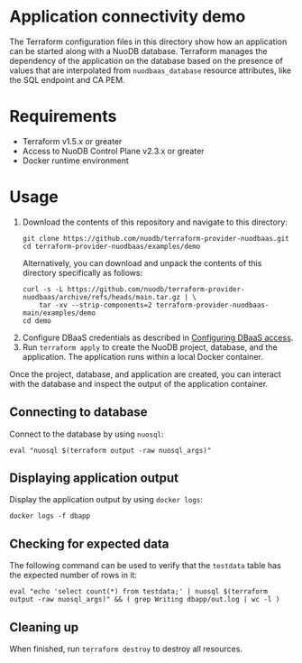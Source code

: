 # Application connectivity demo

The Terraform configuration files in this directory show how an application can be started along with a NuoDB database.
Terraform manages the dependency of the application on the database based on the presence of values that are interpolated from `nuodbaas_database` resource attributes, like the SQL endpoint and CA PEM.

# Requirements

- Terraform v1.5.x or greater
- Access to NuoDB Control Plane v2.3.x or greater
- Docker runtime environment

# Usage

1. Download the contents of this repository and navigate to this directory:
   ```
   git clone https://github.com/nuodb/terraform-provider-nuodbaas.git
   cd terraform-provider-nuodbaas/examples/demo
   ```
   Alternatively, you can download and unpack the contents of this directory specifically as follows:
   ```
   curl -s -L https://github.com/nuodb/terraform-provider-nuodbaas/archive/refs/heads/main.tar.gz | \
       tar -xv --strip-components=2 terraform-provider-nuodbaas-main/examples/demo
   cd demo
   ```
2. Configure DBaaS credentials as described in [Configuring DBaaS access](/README.md#configuring-dbaas-access).
3. Run `terraform apply` to create the NuoDB project, database, and the application.
The application runs within a local Docker container.

Once the project, database, and application are created, you can interact with the database and inspect the output of the application container.

## Connecting to database

Connect to the database by using `nuosql`:

    eval "nuosql $(terraform output -raw nuosql_args)"

## Displaying application output

Display the application output by using `docker logs`:

    docker logs -f dbapp

## Checking for expected data

The following command can be used to verify that the `testdata` table has the expected number of rows in it:

    eval "echo 'select count(*) from testdata;' | nuosql $(terraform output -raw nuosql_args)" && ( grep Writing dbapp/out.log | wc -l )

## Cleaning up

When finished, run `terraform destroy` to destroy all resources.
